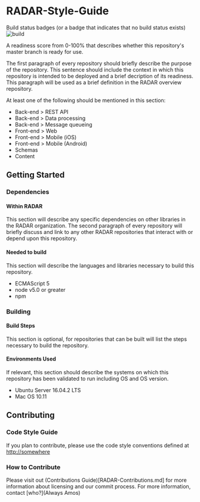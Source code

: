 # RADAR-Style-Guide

Build status badges (or a badge that indicates that no build status exists)
![build](https://api.travis-ci.org/carols10cents/rustlings.svg?branch=master)

A readiness score from 0-100% that describes whether this repository's master branch is ready for use.

The first paragraph of every repository should briefly describe the purpose of the repository. This sentence should include the context in which this repository is intended to be deployed and a brief decription of its readiness. This paragraph will be used as a brief definition in the RADAR overview repository.

At least one of the following should be mentioned in this section:

- Back-end > REST API
- Back-end > Data processing
- Back-end > Message queueing
- Front-end > Web
- Front-end > Mobile (iOS)
- Front-end > Mobile (Android)
- Schemas
- Content

## Getting Started

### Dependencies

#### Within RADAR
This section will describe any specific dependencies on other libraries in the RADAR organization.
The second paragraph of every repository will briefly discuss and link to any other RADAR repositories that interact with or depend upon this repository. 

#### Needed to build
This section will describe the languages and libraries necessary to build this repository.
- ECMAScript 5
- node v5.0 or greater
- npm 

### Building
#### Build Steps
This section is optional, for repositories that can be built will list the steps necessary to build the repository.

#### Environments Used
If relevant, this section should describe the systems on which this repository has been validated to run including OS and OS version.
- Ubuntu Server 16.04.2 LTS
- Mac OS 10.11

## Contributing
### Code Style Guide
If you plan to contribute, please use the code style conventions defined at <http://somewhere>

### How to Contribute
Please visit out (Contributions Guide)[RADAR-Contributions.md] for more information about licensing and our commit process.
For more information, contact [who?](Always Amos)
